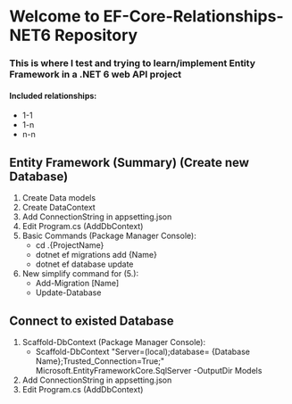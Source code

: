 # Welcome to EF-Core-Relationships-NET6 Repository
### This is where I test and trying to learn/implement Entity Framework in a .NET 6 web API project

#### Included relationships:
* 1-1
* 1-n
* n-n

## Entity Framework (Summary) (Create new Database)
1. Create Data models
2. Create DataContext
3. Add ConnectionString in appsetting.json
4. Edit Program.cs (AddDbContext)
5. Basic Commands (Package Manager Console):
    + cd .\{ProjectName}
    + dotnet ef migrations add {Name}
    + dotnet ef database update
6. New simplify command for (5.):
    + Add-Migration [Name]
    + Update-Database

## Connect to existed Database
1. Scaffold-DbContext (Package Manager Console):
    + Scaffold-DbContext "Server=(local);database= {Database Name};Trusted_Connection=True;" Microsoft.EntityFrameworkCore.SqlServer -OutputDir Models
2. Add ConnectionString in appsetting.json
3. Edit Program.cs (AddDbContext)
